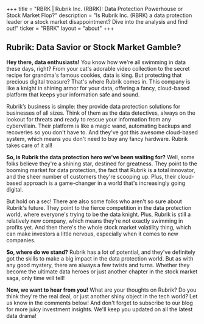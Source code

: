 +++
title = "RBRK |  Rubrik Inc. (RBRK): Data Protection Powerhouse or Stock Market Flop?"
description = "Is Rubrik Inc. (RBRK) a data protection leader or a stock market disappointment? Dive into the analysis and find out!"
ticker = "RBRK"
layout = "about"
+++

        


## Rubrik: Data Savior or Stock Market Gamble? 

**Hey there, data enthusiasts!** You know how we're all swimming in data these days, right?  From your cat's adorable video collection to the secret recipe for grandma's famous cookies, data is king. But protecting that precious digital treasure? That's where Rubrik comes in. This company is like a knight in shining armor for your data, offering a fancy, cloud-based platform that keeps your information safe and sound.

Rubrik’s business is simple: they provide data protection solutions for businesses of all sizes. Think of them as the data detectives, always on the lookout for threats and ready to rescue your information from any cybervillain. Their platform is like a magic wand, automating backups and recoveries so you don't have to.  And they've got this awesome cloud-based system, which means you don't need to buy any fancy hardware.  Rubrik takes care of it all!

**So, is Rubrik the data protection hero we've been waiting for?** Well, some folks believe they're a shining star, destined for greatness.  They point to the booming market for data protection, the fact that Rubrik is a total innovator, and the sheer number of customers they're scooping up.  Plus, their cloud-based approach is a game-changer in a world that's increasingly going digital. 

But hold on a sec!  There are also some folks who aren't so sure about Rubrik's future. They point to the fierce competition in the data protection world, where everyone's trying to be the data knight.  Plus, Rubrik is still a relatively new company, which means they're not exactly swimming in profits yet. And then there's the whole stock market volatility thing, which can make investors a little nervous, especially when it comes to new companies.

**So, where do we stand?**  Rubrik has a lot of potential, and they've definitely got the skills to make a big impact in the data protection world. But as with any good mystery, there are always a few twists and turns. Whether they become the ultimate data heroes or just another chapter in the stock market saga, only time will tell!

**Now, we want to hear from you!** What are your thoughts on Rubrik? Do you think they're the real deal, or just another shiny object in the tech world? Let us know in the comments below!  And don't forget to subscribe to our blog for more juicy investment insights. We'll keep you updated on all the latest data drama! 

        